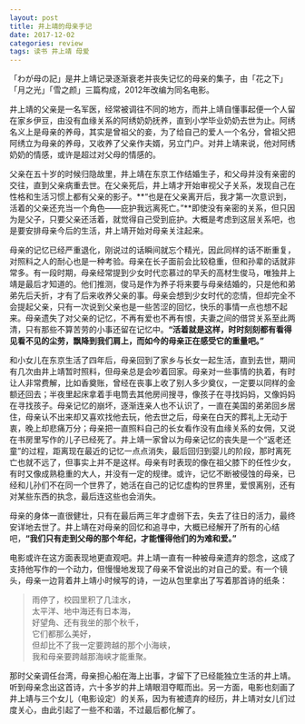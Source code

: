 ```yaml
---
layout: post
title: 井上靖的母亲手记
date: 2017-12-02
categories: review
tags: 读书 井上靖 母爱
---
```


「わが母の記」是井上靖记录逐渐衰老并丧失记忆的母亲的集子，由「花之下」「月之光」「雪之颜」三篇构成，2012年改编为同名电影。

井上靖的父亲是一名军医，经常被调往不同的地方，而井上靖自懂事起便一个人留在家乡伊豆，由没有血缘关系的阿绣奶奶抚养，直到小学毕业奶奶去世为止。阿绣名义上是母亲的养母，其实是曾祖父的妾，为了给自己的爱人一个名分，曾祖父把阿绣立为母亲的养母，又收养了父亲作夫婿，另立门户。对井上靖来说，他对阿绣奶奶的情感，或许是超过对父母的情感的。

父亲在五十岁的时候归隐故里，井上靖在东京工作结婚生子，和父母并没有亲密的交往，直到父亲病重去世。在父亲死后，井上靖才开始审视父子关系，发现自己在性格和生活习惯上都有父亲的影子。**“也是在父亲离开后，我才第一次意识到，活着的父亲还充当一个角色——庇护我远离死亡。”**即使没有亲密的关系，但只因为是父子，只要父亲还活着，就觉得自己受到庇护。大概是考虑到这层关系吧，也是要安排母亲今后的生活，井上靖开始对母亲关注起来。

母亲的记忆已经严重退化，刚说过的话瞬间就忘个精光，因此同样的话不断重复，对照料之人的耐心也是一种考验。母亲在长子面前会比较稳重，但和孙辈的话就非常多。有一段时期，母亲经常提到少女时代恋慕过的早夭的高材生俊马，唯独井上靖是最后才知道的。他们推测，俊马是作为养子将来要与母亲结婚的，只是他和弟弟先后夭折，才有了后来收养父亲的事。母亲会想到少女时代的恋情，但却完全不会提起父亲，只有一次说到父亲也是一些苦涩的回忆，快乐的事情一点也想不起来。母亲遗失了对父亲的记忆，不再有爱也不再有恨，夫妻之间的借贷关系至此两清，只有那些不算苦劳的小事还留在记忆中。**“活着就是这样，时时刻刻都有看得见看不见的尘劳，飘降到我们肩上，而如今的母亲正在感受它的重量吧。”**

和小女儿在东京生活了四年后，母亲回到了家乡与长女一起生活，直到去世，期间有几次由井上靖暂时照料，但母亲总是会吵着回家。母亲对一些事情的执着，有时让人非常费解，比如香奠账，曾经在丧事上收了别人多少奠仪，一定要以同样的金额还回去；半夜里起床拿着手电筒去其他房间搜寻，像孩子在寻找妈妈，又像妈妈在寻找孩子。母亲记忆的崩坏，逐渐连亲人也不认识了，一直在美国的弟弟回乡居住，母亲认不出来却又喜欢找他去玩，他去世之后，母亲在白天的葬礼上无动于衷，晚上却悲痛万分；母亲把一直照料自己的长女看作没有血缘关系的女佣，又说在书房里写作的儿子已经死了。井上靖一家曾以为母亲记忆的丧失是一个“返老还童”的过程，距离现在最近的记忆一点点消失，最后回归到婴儿的阶段，那时离死亡也就不远了，但事实上并不是这样。母亲有时表现的像在祖父膝下的任性少女，有时又像成熟稳重的大人，并没有一定的规律。或许，记忆不断被侵蚀的母亲，已经和儿孙们不在同一个世界了，她活在自己的记忆虚构的世界里，爱恨离别，还有对某些东西的执念，最后连这些也会消失。

母亲的身体一直很健壮，只有在最后两三年才虚弱下去，失去了往日的活力，最终安详地去世了。井上靖在对母亲的回忆和追寻中，大概已经解开了所有的心结吧，**“我们只有走到父母的那个年纪，才能懂得他们的为难和爱。”**

电影或许在这方面表现地更直观吧。井上靖一直有一种被母亲遗弃的怨念，这成了支持他写作的一个动力，但慢慢地发现了母亲不曾说出的对自己的爱。有一个镜头，母亲一边背着井上靖小时候写的诗，一边从包里拿出了写着那首诗的纸条：
> 雨停了，校园里积了几洼水，  
> 太平洋、地中海还有日本海，  
> 好望角、还有我坐的那个秋千，  
> 它们都那么美好，  
> 但却比不了我一定要跨越的那个小海峡，  
> 我和母亲要跨越那海峡才能重聚。  

那时父亲调任台湾，母亲担心船在海上出事，才留下了已经能独立生活的井上靖。听到母亲念出这首诗，六十多岁的井上靖眼泪夺眶而出。另一方面，电影也刻画了井上靖与三个女儿（电影设定）的关系，因为有被遗弃的经历，井上靖对女儿们过度关心，由此引起了一些不和谐，不过最后都化解了。
